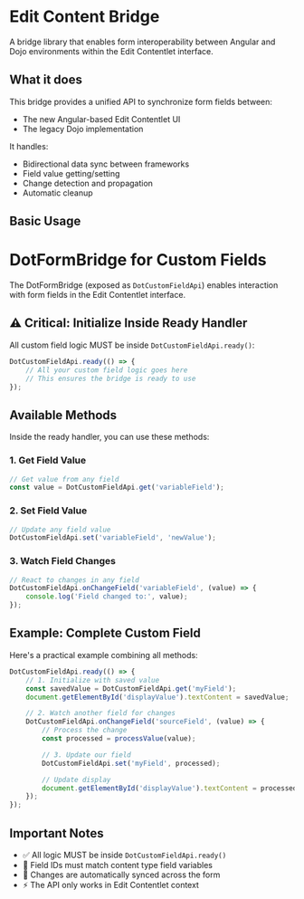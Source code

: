# Edit Content Bridge

A bridge library that enables form interoperability between Angular and Dojo environments within the Edit Contentlet interface.

## What it does

This bridge provides a unified API to synchronize form fields between:

-   The new Angular-based Edit Contentlet UI
-   The legacy Dojo implementation

It handles:

-   Bidirectional data sync between frameworks
-   Field value getting/setting
-   Change detection and propagation
-   Automatic cleanup

## Basic Usage

# DotFormBridge for Custom Fields

The DotFormBridge (exposed as `DotCustomFieldApi`) enables interaction with form fields in the Edit Contentlet interface.

## ⚠️ Critical: Initialize Inside Ready Handler

All custom field logic MUST be inside `DotCustomFieldApi.ready()`:

```javascript
DotCustomFieldApi.ready(() => {
    // All your custom field logic goes here
    // This ensures the bridge is ready to use
});
```

## Available Methods

Inside the ready handler, you can use these methods:

### 1. Get Field Value

```javascript
// Get value from any field
const value = DotCustomFieldApi.get('variableField');
```

### 2. Set Field Value

```javascript
// Update any field value
DotCustomFieldApi.set('variableField', 'newValue');
```

### 3. Watch Field Changes

```javascript
// React to changes in any field
DotCustomFieldApi.onChangeField('variableField', (value) => {
    console.log('Field changed to:', value);
});
```

## Example: Complete Custom Field

Here's a practical example combining all methods:

```javascript
DotCustomFieldApi.ready(() => {
    // 1. Initialize with saved value
    const savedValue = DotCustomFieldApi.get('myField');
    document.getElementById('displayValue').textContent = savedValue;

    // 2. Watch another field for changes
    DotCustomFieldApi.onChangeField('sourceField', (value) => {
        // Process the change
        const processed = processValue(value);

        // 3. Update our field
        DotCustomFieldApi.set('myField', processed);

        // Update display
        document.getElementById('displayValue').textContent = processed;
    });
});
```

## Important Notes

-   ✅ All logic MUST be inside `DotCustomFieldApi.ready()`
-   🔑 Field IDs must match content type field variables
-   🔄 Changes are automatically synced across the form
-   ⚡ The API only works in Edit Contentlet context
